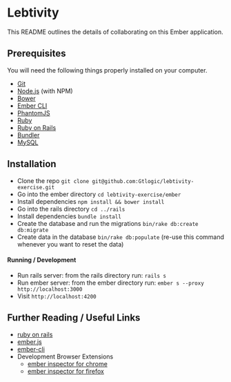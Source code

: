 # Lebtivity

This README outlines the details of collaborating on this Ember application.

## Prerequisites

You will need the following things properly installed on your computer.

* [Git](http://git-scm.com/)
* [Node.js](http://nodejs.org/) (with NPM)
* [Bower](http://bower.io/)
* [Ember CLI](http://www.ember-cli.com/)
* [PhantomJS](http://phantomjs.org/)
* [Ruby](https://rvm.io/)
* [Ruby on Rails](http://rubyonrails.org/)
* [Bundler](http://bundler.io/)
* [MySQL](https://mysql.com)

## Installation

* Clone the repo `git clone git@github.com:Gtlogic/lebtivity-exercise.git`
* Go into the ember directory `cd lebtivity-exercise/ember`
* Install dependencies `npm install && bower install`
* Go into the rails directory `cd ../rails`
* Install dependencies `bundle install`
* Create the database and run the migrations `bin/rake db:create db:migrate`
* Create data in the database `bin/rake db:populate` (re-use this command whenever you want to reset the data)

#### Running / Development

* Run rails server: from the rails directory run: `rails s`
* Run ember server: from the ember directory run: `ember s --proxy http://localhost:3000`
* Visit `http://localhost:4200`

## Further Reading / Useful Links

* [ruby on rails](http://rubyonrails.org/)
* [ember.js](http://emberjs.com/)
* [ember-cli](http://www.ember-cli.com/)
* Development Browser Extensions
  * [ember inspector for chrome](https://chrome.google.com/webstore/detail/ember-inspector/bmdblncegkenkacieihfhpjfppoconhi)
  * [ember inspector for firefox](https://addons.mozilla.org/en-US/firefox/addon/ember-inspector/)
